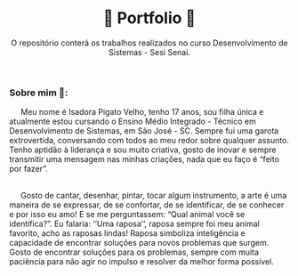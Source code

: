 <h1 align="center"> 📓 Portfolio 📓 </h1> 
<p align="center"> O repositório conterá os trabalhos realizados no curso Desenvolvimento de Sistemas - Sesi Senai. </p>
<br>
<h3> <strong> Sobre mim 👤: </strong> </h3>
⠀⠀Meu nome é Isadora Pigato Velho, tenho 17 anos, sou filha única e atualmente estou cursando o Ensino Médio Integrado - Técnico em Desenvolvimento de Sistemas, em São José - SC. Sempre fui uma garota extrovertida, conversando com todos ao meu redor sobre qualquer assunto. Tenho aptidão à liderança e sou muito criativa, gosto de inovar e sempre transmitir uma mensagem nas minhas criações, nada que eu faço é “feito por fazer”. <br><br>

⠀⠀Gosto de cantar, desenhar, pintar, tocar algum instrumento, a arte é uma maneira de se expressar, de se confortar, de se identificar, de se conhecer e por isso eu amo! E se me perguntassem: “Qual animal você se identifica?”. Eu falaria: ‘‘Uma raposa’’, raposa sempre foi meu animal favorito, acho as raposas lindas! Raposa simboliza inteligência e capacidade de encontrar soluções para novos problemas que surgem. Gosto de encontrar soluções para os problemas, sempre com muita paciência para não agir no impulso e resolver da melhor forma possível.
